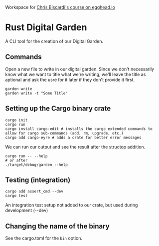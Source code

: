 Workspace for [Chris Biscardi's course on egghead.io][course]

# Rust Digital Garden

A CLI tool for the creation of our Digital Garden.

## Commands

Open a new file to write in our digital garden. Since we don't necessarily know what we want to title what we're writing, we'll leave the title as aptional and ask the usre for it later if they don't provide it first.

```shell
garden write
garden write -t "Some Title"
```

## Setting up the Cargo binary crate

```shell
cargo init
cargo run
cargo install cargo-edit # installs the cargo extended commands to allow for cargo sub-commands (add, rm, upgrade, etc.)
cargo add cargo-eyre # adds a crate for better error messages
```

We can run our output and see the result after the structop addition.

```shell
cargo run -- --help
# or after
./target/debug/garden --help
```

## Testing (integration)

```shell
cargo add assert_cmd --dev
cargo test
```

An integration test setup not added to our crate, but used during development (--dev)

## Changing the name of the binary

See the cargo.toml for the `bin` option.

[course]: https://egghead.io/courses/creating-a-digital-garden-cli-with-rust-34b8
